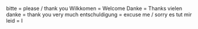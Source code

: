 bitte = please / thank you
Wilkkomen = Welcome
Danke = Thanks
vielen danke = thank you very much
entschuldigung = excuse me / sorry
es tut mir leid = I 